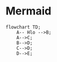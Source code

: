# Mermaid

``` mermaid
flowchart TD;
    A-- Hlo -->B;
    A-->C;
    B-->D;
    C-->D;
    D-->E; 
```
